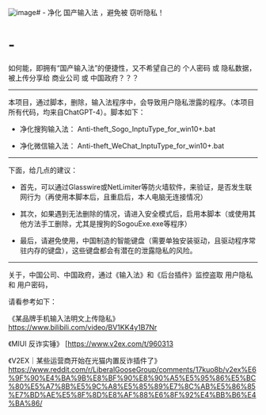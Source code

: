 ![image](https://github.com/Accademia/-/assets/139584125/bfd31445-91f4-4c48-b14e-16b9e9f0639f)# -
净化 国产输入法 ，避免被 窃听隐私！
# -

如何能，即拥有“国产输入法”的便捷性，又不希望自己的 个人密码 或 隐私数据，被上传分享给 商业公司 或 中国政府？？？  

---------------------------------------------------

本项目，通过脚本，删除，输入法程序中，会导致用户隐私泄露的程序。（本项目所有代码，均来自ChatGPT-4）。脚本如下：

* 净化搜狗输入法： Anti-theft_Sogo_InptuType_for_win10+.bat
  
* 净化微信输入法： Anti-theft_WeChat_InptuType_for_win10+.bat

---------------------------------------------------

下面，给几点的建议：

* 首先，可以通过Glasswire或NetLimiter等防火墙软件，来验证，是否发生联网行为（再使用本脚本后，且重启后，本人电脑无连接情况）

* 其次，如果遇到无法删除的情况，请进入安全模式后，启用本脚本（或使用其他方法手工删除，尤其是搜狗的SogouExe.exe等程序）

* 最后，请避免使用，中国制造的智能键盘（需要单独安装驱动，且驱动程序常驻内存的键盘），这些键盘都会有潜在的泄露隐私的风险。

---------------------------------------------------

关于，中国公司、中国政府，通过《输入法》和《后台插件》监控盗取 用户隐私 和 用户密码，

请看参考如下：

《某品牌手机输入法明文上传隐私》
https://www.bilibili.com/video/BV1KK4y1B7Nr

《MIUI 反诈实锤》
[https://www.v2ex.com/t/960313

《V2EX｜某些运营商开始在光猫内置反诈插件了》
https://www.reddit.com/r/LiberalGooseGroup/comments/17kuo8b/v2ex%E6%9F%90%E4%BA%9B%E8%BF%90%E8%90%A5%E5%95%86%E5%BC%80%E5%A7%8B%E5%9C%A8%E5%85%89%E7%8C%AB%E5%86%85%E7%BD%AE%E5%8F%8D%E8%AF%88%E6%8F%92%E4%BB%B6%E4%BA%86/

